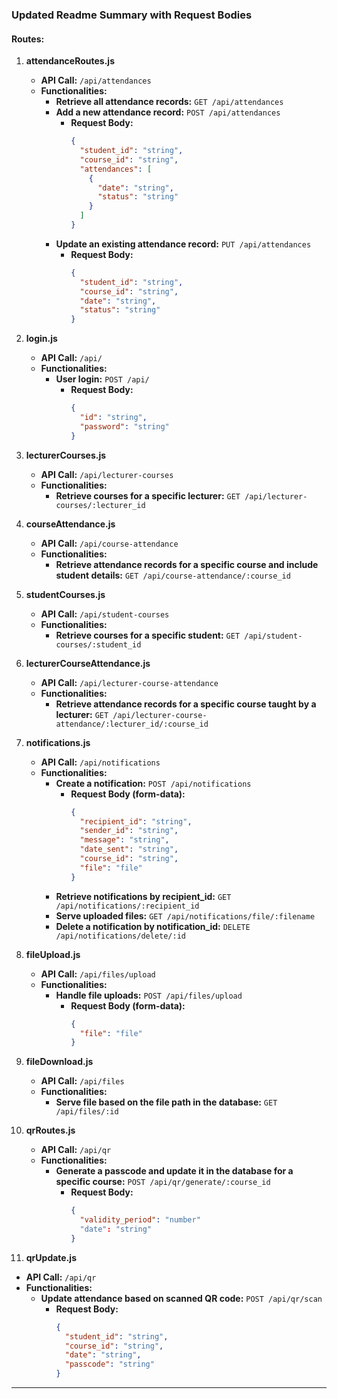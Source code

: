 ### Updated Readme Summary with Request Bodies

#### Routes:

1. **attendanceRoutes.js**
   - **API Call:** `/api/attendances`
   - **Functionalities:**
     - **Retrieve all attendance records:** `GET /api/attendances`
     - **Add a new attendance record:** `POST /api/attendances`
       - **Request Body:**
         ```json
         {
           "student_id": "string",
           "course_id": "string",
           "attendances": [
             {
               "date": "string",
               "status": "string"
             }
           ]
         }
         ```
     - **Update an existing attendance record:** `PUT /api/attendances`
       - **Request Body:**
         ```json
         {
           "student_id": "string",
           "course_id": "string",
           "date": "string",
           "status": "string"
         }
         ```

2. **login.js**
   - **API Call:** `/api/`
   - **Functionalities:**
     - **User login:** `POST /api/`
       - **Request Body:**
         ```json
         {
           "id": "string",
           "password": "string"
         }
         ```

3. **lecturerCourses.js**
   - **API Call:** `/api/lecturer-courses`
   - **Functionalities:**
     - **Retrieve courses for a specific lecturer:** `GET /api/lecturer-courses/:lecturer_id`

4. **courseAttendance.js**
   - **API Call:** `/api/course-attendance`
   - **Functionalities:**
     - **Retrieve attendance records for a specific course and include student details:** `GET /api/course-attendance/:course_id`

5. **studentCourses.js**
   - **API Call:** `/api/student-courses`
   - **Functionalities:**
     - **Retrieve courses for a specific student:** `GET /api/student-courses/:student_id`

6. **lecturerCourseAttendance.js**
   - **API Call:** `/api/lecturer-course-attendance`
   - **Functionalities:**
     - **Retrieve attendance records for a specific course taught by a lecturer:** `GET /api/lecturer-course-attendance/:lecturer_id/:course_id`

7. **notifications.js**
   - **API Call:** `/api/notifications`
   - **Functionalities:**
     - **Create a notification:** `POST /api/notifications`
       - **Request Body (form-data):**
         ```json
         {
           "recipient_id": "string",
           "sender_id": "string",
           "message": "string",
           "date_sent": "string",
           "course_id": "string",
           "file": "file"
         }
         ```
     - **Retrieve notifications by recipient_id:** `GET /api/notifications/:recipient_id`
     - **Serve uploaded files:** `GET /api/notifications/file/:filename`
     - **Delete a notification by notification_id:** `DELETE /api/notifications/delete/:id`

8. **fileUpload.js**
   - **API Call:** `/api/files/upload`
   - **Functionalities:**
     - **Handle file uploads:** `POST /api/files/upload`
       - **Request Body (form-data):**
         ```json
         {
           "file": "file"
         }
         ```

9. **fileDownload.js**
   - **API Call:** `/api/files`
   - **Functionalities:**
     - **Serve file based on the file path in the database:** `GET /api/files/:id`

10. **qrRoutes.js**
    - **API Call:** `/api/qr`
    - **Functionalities:**
      - **Generate a passcode and update it in the database for a specific course:** `POST /api/qr/generate/:course_id`
        - **Request Body:**
          ```json
          {
            "validity_period": "number"
            "date": "string"
          }
          ```

11. **qrUpdate.js**
   - **API Call:** `/api/qr`
   - **Functionalities:**
     - **Update attendance based on scanned QR code:** `POST /api/qr/scan`
       - **Request Body:**
         ```json
         {
           "student_id": "string",
           "course_id": "string",
           "date": "string",
           "passcode": "string"
         }
         ```

       
--------------------------------
